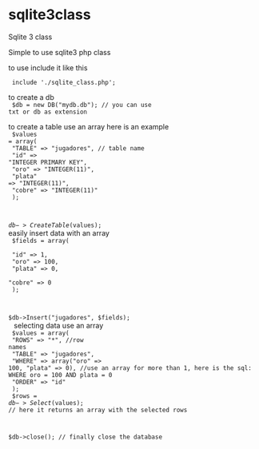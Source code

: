 sqlite3class
============

Sqlite 3 class

Simple to use sqlite3 php class

to use include it like this <br>

<code> include './sqlite_class.php';</code>


to create a db <br>
<code> $db = new DB("mydb.db"); // you can use txt or db as extension</code>

to create a table use an array here is an example <br>
<code>
$values = array( <br>
    "TABLE" => "jugadores", // table name <br>
    "id" => "INTEGER PRIMARY KEY", <br>
    "oro" => "INTEGER(11)", <br>
    "plata" => "INTEGER(11)", <br>
    "cobre" => "INTEGER(11)" <br>
); <br>

$db->CreateTable($values);
</code>
easily insert data with an array <br>
<code>
$fields = array( <br>
    "id" => 1, <br>
    "oro" => 100, <br>
    "plata" => 0, <br>
    "cobre" => 0 <br>
);<br>

$db->Insert("jugadores", $fields); <br>
</code>
selecting data use an array <br>
<code>
$values = array(<br>
    "ROWS" => "*", //row names<br>
    "TABLE" => "jugadores",<br>
    "WHERE" => array("oro" => 100, "plata" => 0), //use an array for more than 1, here is the sql: WHERE oro = 100 AND plata = 0<br>
    "ORDER" => "id"<br>
);<br>
$rows = $db->Select($values); // here it returns an array with the selected rows<br>

$db->close(); // finally close the database<br>

</code>
